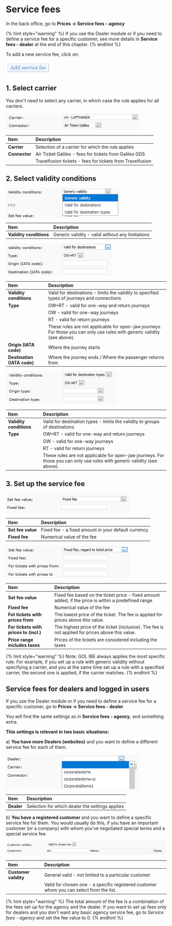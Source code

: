 # Service fees

In the back office, go to **Prices -&gt; Service fees - agency**

{% hint style="warning" %}
If you use the Dealer module or if you need to define a service fee for a specific customer, see more details in **Service fees - dealer** at the end of this chapter.
{% endhint %}

To add a new service fee, click on:

![](../.gitbook/assets/image%20%2843%29.png)

## 1. Select carrier

You don't need to select any carrier, in which case the rule applies for all carriers.

![](../.gitbook/assets/image%20%2841%29.png)

| Item | Description |
| :--- | :--- |
| **Carrier** | Selection of a carrier for which the rule applies |
| **Connector** | Air Ticket Galileo - fees for tickets from Galileo GDS |
|  | Travelfusion tickets - fees for tickets from Travelfusion |

## 2. Select validity conditions

![](../.gitbook/assets/image%20%2853%29.png)

| Item | Description |
| :--- | :--- |
| **Validity conditions** | Generic validity - valid without any limitations |

![](../.gitbook/assets/image%20%2832%29.png)

| Item | Description |
| :--- | :--- |
| **Validity conditions** | Valid for destinations - limits the validity to specified types of journeys and connections |
| **Type** | OW+RT - valid for one-way and return journeys |
|  | OW - valid for one-way journeys |
|  | RT - valid for return journeys |
|  | These rules are not applicable for open-jaw journeys. For those you can only use rules with generic validity \(see above\). |
| **Origin \(IATA code\)** | Where the journey starts |
| **Destination \(IATA code\)** | Where the journey ends / Where the passenger returns from |

![](../.gitbook/assets/image.png)

| Item | Description |
| :--- | :--- |
| **Validity conditions** | Valid for destination types - limits the validity to groups of destinations |
| **Type** | OW+RT - valid for one-way and return journeys |
|  | OW - valid for one-way journeys |
|  | RT - valid for return journeys |
|  | These rules are not applicable for open-jaw journeys. For those you can only use rules with generic validity \(see above\). |

## 3. Set up the service fee

![](../.gitbook/assets/image%20%2822%29.png)

| Item | Description |
| :--- | :--- |
| **Set fee value** | Fixed fee - a fixed amount in your default currency |
| **Fixed fee** | Numerical value of the fee |

![](../.gitbook/assets/image%20%2848%29.png)

| Item | Description |
| :--- | :--- |
| **Set fee value** | Fixed fee based on the ticket price - fixed amount added, if the price is within a predefined range |
| **Fixed fee** | Numerical value of the fee |
| **Fot tickets with prices from** | The lowest price of the ticket. The fee is applied for prices above this value. |
| **For tickets with prices to \(incl.\)** | The highest price of the ticket \(inclusive\). The fee is not applied for prices above this value. |
| **Price range includes taxes** | Prices of the tickets are considered including the taxes |

{% hint style="warning" %}
Note: GOL IBE always applies the most specific rule. For example, if you set up a rule with generic validity without specifying a carrier, and you at the same time set up a rule with a specified carrier, the second one is applied, if the carrier matches.
{% endhint %}

## Service fees for dealers and logged in users

If you use the Dealer module or if you need to define a service fee for a specific customer, go to **Prices -&gt; Service fees - dealer**

You will find the same settings as in **Service fees - agency**, and something extra.

**This settings is relevant in two basic situations:**

a\) **You have more Dealers \(websites\)** and you want to define a different service fee for each of them.

![](../.gitbook/assets/image%20%2817%29.png)

| Item | Description |
| :--- | :--- |
| **Dealer** | Selection for which dealer the settings applies |

b\) **You have a registered customer** and you want to define a specific service fee for them. You would usually do this, if you have an important customer \(or a company\) with whom you've negotiated special terms and a special service fee.

![](../.gitbook/assets/image%20%2850%29.png)

| Item | Description |
| :--- | :--- |
| **Customer validity** | General valid - not limited to a particular customer |
|  | Valid for chosen one - a specific registered customer whom you can select from the list. |

{% hint style="warning" %}
The total amount of the fee is a combination of the fees set up for the agency and the dealer. If you want to set up fees only for dealers and you don't want any basic agency service fee, go to _Service fees - agency_ and set the fee value to 0.
{% endhint %}

